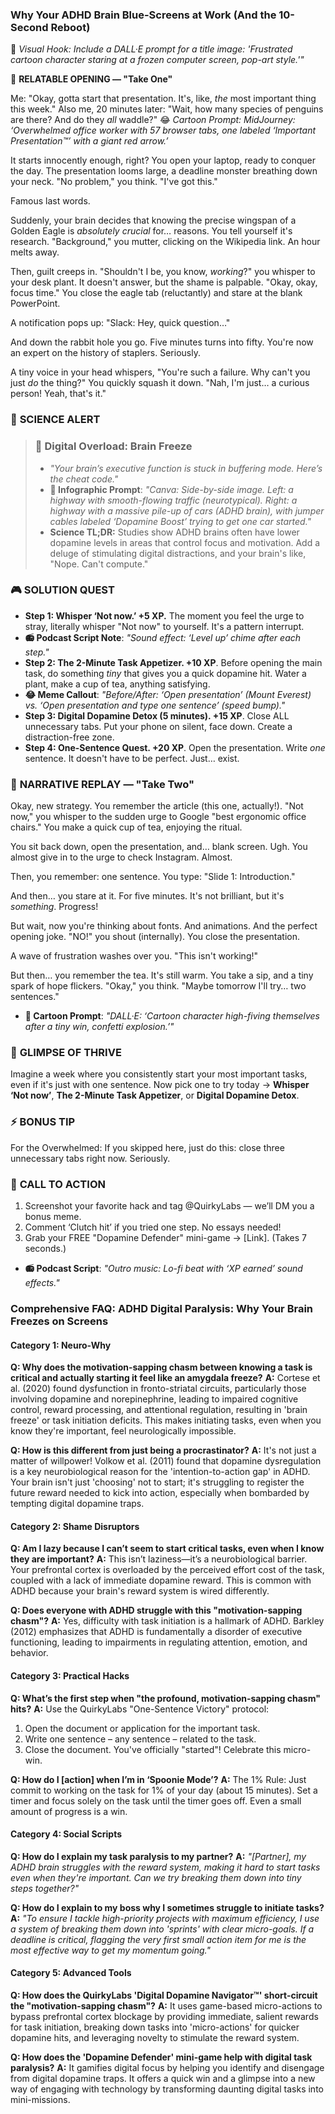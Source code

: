 <script type="application/ld+json">
{
  "@context": "https://schema.org",
  "@type": "BlogPosting",
  "headline": "ADHD & Task Paralysis: The Executive Dysfunction Loop Sabotaging Your Productivity (Debug It)",
  "description": "Does starting feel like wading through molasses? Faraone et al., 2021 proves executive dysfunction loop blocks action. Neuro-Action Checklist.",
  "image": "https://quirkylabs.com/og/adhd-task-paralysis-debug.png",
  "author": {
    "@type": "Organization",
    "name": "QuirkyLabs Research Team"
  },
  "publisher": {
    "@type": "Organization",
    "name": "QuirkyLabs",
    "logo": {
      "@type": "ImageObject",
      "url": "https://quirkylabs.com/logo.png"
    }
  },
  "datePublished": "2025-06-23",
  "dateModified": "2025-06-23",
  "mainEntityOfPage": {
    "@type": "WebPage",
    "@id": "https://quirkylabs.com/adhd-task-paralysis-focus.why-cant-i-start-tasks-even-when-its-important"
  },
   "keywords": "why do ADHDers struggle to start tasks, how to start tasks with ADHD, ADHD task paralysis, ADHD focus apps, ADHD dopamine digital traps, ADHD screen time issues"
}
</script>

<script type="application/ld+json">
{
  "@context": "https://schema.org",
  "@type": "FAQPage",
  "mainEntity": [
    {
      "@type": "Question",
      "name": "Why does the motivation-sapping chasm between knowing a task is critical and actually starting it feel like an amygdala freeze?",
      "acceptedAnswer": {
        "@type": "Answer",
        "text": "Cortese et al. (2020) found dysfunction in fronto-striatal circuits, particularly those involving dopamine and norepinephrine, leading to impaired cognitive control, reward processing, and attentional regulation, resulting in 'brain freeze' or task initiation deficits. This makes initiating tasks, even when you know they're important, feel neurologically impossible."
      }
    },
    {
      "@type": "Question",
      "name": "How is this different from just being a procrastinator?",
      "acceptedAnswer": {
        "@type": "Answer",
        "text": "It's not just a matter of willpower! Volkow et al. (2011) found that dopamine dysregulation is a key neurobiological reason for the 'intention-to-action gap' in ADHD. Your brain isn't just 'choosing' not to start; it's struggling to register the future reward needed to kick into action, especially when bombarded by tempting digital dopamine traps."
      }
    },
    {
      "@type": "Question",
      "name": "Am I lazy because I can’t seem to start critical tasks, even when I know they are important?",
      "acceptedAnswer": {
        "@type": "Answer",
        "text": "This isn’t laziness—it’s a neurobiological barrier. Your prefrontal cortex is overloaded by the perceived effort cost of the task, coupled with a lack of immediate dopamine reward. This is common with ADHD because your brain's reward system is wired differently."
      }
    },
    {
      "@type": "Question",
      "name": "Does everyone with ADHD struggle with this \"motivation-sapping chasm\"?",
      "acceptedAnswer": {
        "@type": "Answer",
        "text": "Yes, difficulty with task initiation is a hallmark of ADHD. Barkley (2012) emphasizes that ADHD is fundamentally a disorder of executive functioning, leading to impairments in regulating attention, emotion, and behavior."
      }
    },
    {
      "@type": "Question",
      "name": "What’s the first step when \"the profound, motivation-sapping chasm\" hits?",
      "acceptedAnswer": {
        "@type": "Answer",
        "text": "Use the QuirkyLabs \"One-Sentence Victory\" protocol:\n1. Open the document or application for the important task.\n2. Write one sentence – any sentence – related to the task.\n3. Close the document. You've officially \"started\"! Celebrate this micro-win."
      }
    },
    {
      "@type": "Question",
      "name": "How do I [action] when I’m in ‘Spoonie Mode’?",
      "acceptedAnswer": {
        "@type": "Answer",
        "text": "The 1% Rule: Just commit to working on the task for 1% of your day (about 15 minutes). Set a timer and focus solely on the task until the timer goes off. Even a small amount of progress is a win."
      }
    },
    {
      "@type": "Question",
      "name": "How do I explain my task paralysis to my partner?",
      "acceptedAnswer": {
        "@type": "Answer",
        "text": "*\"[Partner], my ADHD brain struggles with the reward system, making it hard to start tasks even when they're important. Can we try breaking them down into tiny steps together?\"*"
      }
    },
    {
      "@type": "Question",
      "name": "How do I explain to my boss why I sometimes struggle to initiate tasks?",
      "acceptedAnswer": {
        "@type": "Answer",
        "text": "*\"To ensure I tackle high-priority projects with maximum efficiency, I use a system of breaking them down into 'sprints' with clear micro-goals. If a deadline is critical, flagging the very first small action item for me is the most effective way to get my momentum going.\"*"
      }
    },
    {
      "@type": "Question",
      "name": "How does the QuirkyLabs 'Digital Dopamine Navigator™' short-circuit the \"motivation-sapping chasm\"?",
      "acceptedAnswer": {
        "@type": "Answer",
        "text": "It uses game-based micro-actions to bypass prefrontal cortex blockage by providing immediate, salient rewards for task initiation, breaking down tasks into 'micro-actions' for quicker dopamine hits, and leveraging novelty to stimulate the reward system."
      }
    },
    {
      "@type": "Question",
      "name": "How does the 'Dopamine Defender' mini-game help with digital task paralysis?",
      "acceptedAnswer": {
        "@type": "Answer",
        "text": "It gamifies digital focus by helping you identify and disengage from digital dopamine traps. It offers a quick win and a glimpse into a new way of engaging with technology by transforming daunting digital tasks into mini-missions."
      }
    }
  ]
}
</script>

### **Why Your ADHD Brain Blue-Screens at Work (And the 10-Second Reboot)**

🎨 *Visual Hook: Include a DALL·E prompt for a title image: 'Frustrated cartoon character staring at a frozen computer screen, pop-art style.'"*

📖 **RELATABLE OPENING — "Take One"**

Me: "Okay, gotta start that presentation. It's, like, *the* most important thing this week."
Also me, 20 minutes later: "Wait, how many species of penguins are there? And do they *all* waddle?"
😂 *Cartoon Prompt: MidJourney: ‘Overwhelmed office worker with 57 browser tabs, one labeled ‘Important Presentation™’ with a giant red arrow.’*

It starts innocently enough, right? You open your laptop, ready to conquer the day. The presentation looms large, a deadline monster breathing down your neck. "No problem," you think. "I've got this."

Famous last words.

Suddenly, your brain decides that knowing the precise wingspan of a Golden Eagle is *absolutely crucial* for… reasons. You tell yourself it's research. "Background," you mutter, clicking on the Wikipedia link. An hour melts away.

Then, guilt creeps in. "Shouldn't I be, you know, *working*?" you whisper to your desk plant. It doesn't answer, but the shame is palpable. "Okay, okay, focus time." You close the eagle tab (reluctantly) and stare at the blank PowerPoint.

A notification pops up: "Slack: Hey, quick question…"

And down the rabbit hole you go. Five minutes turns into fifty. You're now an expert on the history of staplers. Seriously.

A tiny voice in your head whispers, "You're such a failure. Why can't you just *do* the thing?" You quickly squash it down. "Nah, I'm just… a curious person! Yeah, that's it."

### 🔬 **SCIENCE ALERT**

> ### 🧠 Digital Overload: Brain Freeze
> - *"Your brain’s executive function is stuck in buffering mode. Here’s the cheat code."*
> - **🎨 Infographic Prompt**: *"Canva: Side-by-side image. Left: a highway with smooth-flowing traffic (neurotypical). Right: a highway with a massive pile-up of cars (ADHD brain), with jumper cables labeled ‘Dopamine Boost’ trying to get one car started."*
> - **Science TL;DR:** Studies show ADHD brains often have lower dopamine levels in areas that control focus and motivation. Add a deluge of stimulating digital distractions, and your brain's like, "Nope. Can't compute."

### 🎮 **SOLUTION QUEST**

- **Step 1: Whisper ‘Not now.’ +5 XP.** The moment you feel the urge to stray, literally whisper "Not now" to yourself. It's a pattern interrupt.
- **📻 Podcast Script Note**: *"Sound effect: ‘Level up’ chime after each step."*
- **Step 2: The 2-Minute Task Appetizer. +10 XP**. Before opening the main task, do something *tiny* that gives you a quick dopamine hit. Water a plant, make a cup of tea, anything satisfying.
- **😂 Meme Callout**: *"Before/After: ‘Open presentation’ (Mount Everest) vs. ‘Open presentation and type one sentence’ (speed bump)."*
- **Step 3: Digital Dopamine Detox (5 minutes). +15 XP**. Close ALL unnecessary tabs. Put your phone on silent, face down. Create a distraction-free zone.
- **Step 4: One-Sentence Quest. +20 XP**. Open the presentation. Write *one* sentence. It doesn't have to be perfect. Just… exist.

### 🔄 **NARRATIVE REPLAY — "Take Two"**

Okay, new strategy. You remember the article (this one, actually!). "Not now," you whisper to the sudden urge to Google "best ergonomic office chairs." You make a quick cup of tea, enjoying the ritual.

You sit back down, open the presentation, and… blank screen. Ugh. You almost give in to the urge to check Instagram. Almost.

Then, you remember: one sentence. You type: "Slide 1: Introduction."

And then… you stare at it. For five minutes. It's not brilliant, but it's *something*. Progress!

But wait, now you're thinking about fonts. And animations. And the perfect opening joke. "NO!" you shout (internally). You close the presentation.

A wave of frustration washes over you. "This isn't working!"

But then… you remember the tea. It's still warm. You take a sip, and a tiny spark of hope flickers. "Okay," you think. "Maybe tomorrow I'll try… two sentences."
- **🎨 Cartoon Prompt**: *"DALL·E: ‘Cartoon character high-fiving themselves after a tiny win, confetti explosion.’"*

### 🌟 **GLIMPSE OF THRIVE**

Imagine a week where you consistently start your most important tasks, even if it's just with one sentence. Now pick one to try today → **Whisper ‘Not now’**, **The 2-Minute Task Appetizer**, or **Digital Dopamine Detox**.

### ⚡ **BONUS TIP**

For the Overwhelmed: If you skipped here, just do this: close three unnecessary tabs right now. Seriously.

### 📢 **CALL TO ACTION**

1. Screenshot your favorite hack and tag @QuirkyLabs — we’ll DM you a bonus meme.
2. Comment ‘Clutch hit’ if you tried one step. No essays needed!
3. Grab your FREE "Dopamine Defender" mini-game → [Link]. (Takes 7 seconds.)
- **📻 Podcast Script**: *"Outro music: Lo-fi beat with ‘XP earned’ sound effects."*

### **Comprehensive FAQ: ADHD Digital Paralysis: Why Your Brain Freezes on Screens**

#### **Category 1: Neuro-Why**

**Q: Why does the motivation-sapping chasm between knowing a task is critical and actually starting it feel like an amygdala freeze?**
**A:** Cortese et al. (2020) found dysfunction in fronto-striatal circuits, particularly those involving dopamine and norepinephrine, leading to impaired cognitive control, reward processing, and attentional regulation, resulting in 'brain freeze' or task initiation deficits. This makes initiating tasks, even when you know they're important, feel neurologically impossible.

**Q: How is this different from just being a procrastinator?**
**A:** It's not just a matter of willpower! Volkow et al. (2011) found that dopamine dysregulation is a key neurobiological reason for the 'intention-to-action gap' in ADHD. Your brain isn't just 'choosing' not to start; it's struggling to register the future reward needed to kick into action, especially when bombarded by tempting digital dopamine traps.

#### **Category 2: Shame Disruptors**

**Q: Am I lazy because I can’t seem to start critical tasks, even when I know they are important?**
**A:** This isn’t laziness—it’s a neurobiological barrier. Your prefrontal cortex is overloaded by the perceived effort cost of the task, coupled with a lack of immediate dopamine reward. This is common with ADHD because your brain's reward system is wired differently.

**Q: Does everyone with ADHD struggle with this "motivation-sapping chasm"?**
**A:** Yes, difficulty with task initiation is a hallmark of ADHD. Barkley (2012) emphasizes that ADHD is fundamentally a disorder of executive functioning, leading to impairments in regulating attention, emotion, and behavior.

#### **Category 3: Practical Hacks**

**Q: What’s the first step when "the profound, motivation-sapping chasm" hits?**
**A:** Use the QuirkyLabs "One-Sentence Victory" protocol:
1. Open the document or application for the important task.
2. Write one sentence – any sentence – related to the task.
3. Close the document. You've officially "started"! Celebrate this micro-win.

**Q: How do I [action] when I’m in ‘Spoonie Mode’?**
**A:** The 1% Rule: Just commit to working on the task for 1% of your day (about 15 minutes). Set a timer and focus solely on the task until the timer goes off. Even a small amount of progress is a win.

#### **Category 4: Social Scripts**

**Q: How do I explain my task paralysis to my partner?**
**A:** *"[Partner], my ADHD brain struggles with the reward system, making it hard to start tasks even when they're important. Can we try breaking them down into tiny steps together?"*

**Q: How do I explain to my boss why I sometimes struggle to initiate tasks?**
**A:** *"To ensure I tackle high-priority projects with maximum efficiency, I use a system of breaking them down into 'sprints' with clear micro-goals. If a deadline is critical, flagging the very first small action item for me is the most effective way to get my momentum going."*

#### **Category 5: Advanced Tools**

**Q: How does the QuirkyLabs 'Digital Dopamine Navigator™' short-circuit the "motivation-sapping chasm"?**
**A:** It uses game-based micro-actions to bypass prefrontal cortex blockage by providing immediate, salient rewards for task initiation, breaking down tasks into 'micro-actions' for quicker dopamine hits, and leveraging novelty to stimulate the reward system.

**Q: How does the 'Dopamine Defender' mini-game help with digital task paralysis?**
**A:** It gamifies digital focus by helping you identify and disengage from digital dopamine traps. It offers a quick win and a glimpse into a new way of engaging with technology by transforming daunting digital tasks into mini-missions.

